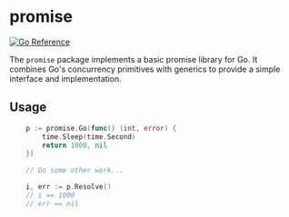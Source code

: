 # promise

[![Go Reference](https://pkg.go.dev/badge/github.com/ammario/promise.svg)](https://pkg.go.dev/github.com/ammario/promise)


The `promise` package implements a basic promise library for Go. It combines
Go's concurrency primitives with generics to provide a simple interface and
implementation.

## Usage

```go
	p := promise.Go(func() (int, error) {
		time.Sleep(time.Second)
		return 1000, nil
	})
	
    // Do some other work...

    i, err := p.Resolve()
    // i == 1000
    // err == nil
```